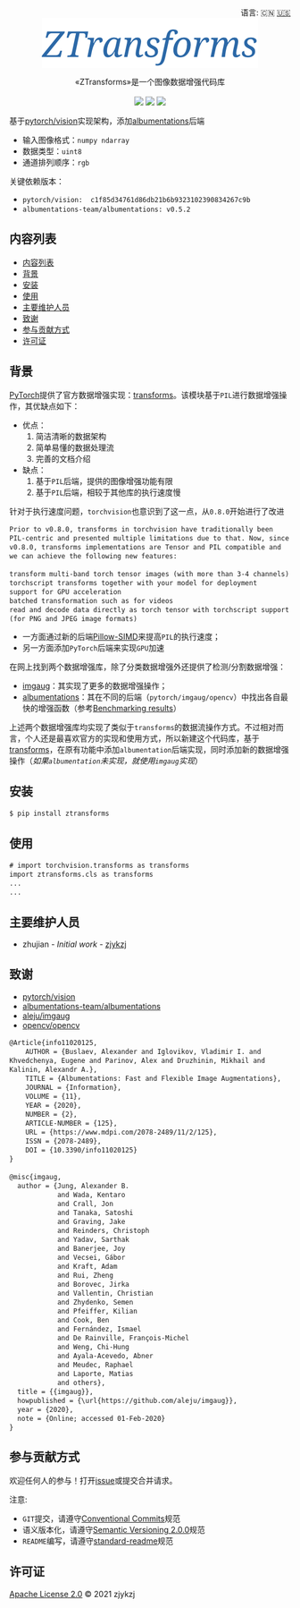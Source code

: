 <div align="right">
  语言:
    🇨🇳
  <a title="英语" href="./README.en.md">🇺🇸</a>
  <!-- <a title="俄语" href="../ru/README.md">🇷🇺</a> -->
</div>

 <div align="center"><a title="" href="https://github.com/ZJCV/ZTransforms.git"><img align="center" src="./imgs/ZTransforms.png"></a></div>

<p align="center">
  «ZTransforms»是一个图像数据增强代码库
<br>
<br>
  <a href="https://github.com/RichardLitt/standard-readme"><img src="https://img.shields.io/badge/standard--readme-OK-green.svg?style=flat-square"></a>
  <a href="https://conventionalcommits.org"><img src="https://img.shields.io/badge/Conventional%20Commits-1.0.0-yellow.svg"></a>
  <a href="http://commitizen.github.io/cz-cli/"><img src="https://img.shields.io/badge/commitizen-friendly-brightgreen.svg"></a>
</p>

基于[pytorch/vision](https://github.com/pytorch/vision/)实现架构，添加[albumentations](https://github.com/albumentations-team/albumentations/tree/f2462be3a4d01c872474d0e7fc0f32f387b06340)后端

* 输入图像格式：`numpy ndarray`
* 数据类型：`uint8`
* 通道排列顺序：`rgb`

关键依赖版本：

* `pytorch/vision:  c1f85d34761d86db21b6b9323102390834267c9b`
* `albumentations-team/albumentations: v0.5.2`

## 内容列表

- [内容列表](#内容列表)
- [背景](#背景)
- [安装](#安装)
- [使用](#使用)
- [主要维护人员](#主要维护人员)
- [致谢](#致谢)
- [参与贡献方式](#参与贡献方式)
- [许可证](#许可证)

## 背景

[PyTorch](https://github.com/pytorch/pytorch)提供了官方数据增强实现：[transforms](https://github.com/pytorch/vision/tree/master/torchvision/transforms)。该模块基于`PIL`进行数据增强操作，其优缺点如下：

* 优点：
  1.  简洁清晰的数据架构
  2.  简单易懂的数据处理流
  3. 完善的文档介绍
* 缺点：
  1.  基于`PIL`后端，提供的图像增强功能有限
  2.  基于`PIL`后端，相较于其他库的执行速度慢
 
针对于执行速度问题，`torchvision`也意识到了这一点，从`0.8.0`开始进行了改进
  
```
Prior to v0.8.0, transforms in torchvision have traditionally been PIL-centric and presented multiple limitations due to that. Now, since v0.8.0, transforms implementations are Tensor and PIL compatible and we can achieve the following new features:

transform multi-band torch tensor images (with more than 3-4 channels)
torchscript transforms together with your model for deployment
support for GPU acceleration
batched transformation such as for videos
read and decode data directly as torch tensor with torchscript support (for PNG and JPEG image formats)
```

* 一方面通过新的后端[Pillow-SIMD](https://github.com/uploadcare/pillow-simd)来提高`PIL`的执行速度；
* 另一方面添加`PyTorch`后端来实现`GPU`加速

在网上找到两个数据增强库，除了分类数据增强外还提供了检测/分割数据增强：

* [imgaug](https://github.com/aleju/imgaug)：其实现了更多的数据增强操作；
* [albumentations](https://github.com/albumentations-team/albumentations/tree/f2462be3a4d01c872474d0e7fc0f32f387b06340)：其在不同的后端（`pytorch/imgaug/opencv`）中找出各自最快的增强函数（参考[Benchmarking results](https://github.com/albumentations-team/albumentations#benchmarking-results)）

上述两个数据增强库均实现了类似于`transforms`的数据流操作方式。不过相对而言，个人还是最喜欢官方的实现和使用方式，所以新建这个代码库，基于[transforms](https://github.com/pytorch/vision/tree/master/torchvision/transforms)，在原有功能中添加`albumentation`后端实现，同时添加新的数据增强操作（*如果`albumentation`未实现，就使用`imgaug`实现*）


## 安装

```
$ pip install ztransforms
```

## 使用

```
# import torchvision.transforms as transforms
import ztransforms.cls as transforms
...
...
```

## 主要维护人员

* zhujian - *Initial work* - [zjykzj](https://github.com/zjykzj)

## 致谢

* [pytorch/vision](https://github.com/pytorch/vision)
* [albumentations-team/albumentations](https://github.com/albumentations-team/albumentations/tree/f2462be3a4d01c872474d0e7fc0f32f387b06340)
* [aleju/imgaug](https://github.com/aleju/imgaug)
* [opencv/opencv](https://github.com/opencv/opencv)

```
@Article{info11020125,
    AUTHOR = {Buslaev, Alexander and Iglovikov, Vladimir I. and Khvedchenya, Eugene and Parinov, Alex and Druzhinin, Mikhail and Kalinin, Alexandr A.},
    TITLE = {Albumentations: Fast and Flexible Image Augmentations},
    JOURNAL = {Information},
    VOLUME = {11},
    YEAR = {2020},
    NUMBER = {2},
    ARTICLE-NUMBER = {125},
    URL = {https://www.mdpi.com/2078-2489/11/2/125},
    ISSN = {2078-2489},
    DOI = {10.3390/info11020125}
}

@misc{imgaug,
  author = {Jung, Alexander B.
            and Wada, Kentaro
            and Crall, Jon
            and Tanaka, Satoshi
            and Graving, Jake
            and Reinders, Christoph
            and Yadav, Sarthak
            and Banerjee, Joy
            and Vecsei, Gábor
            and Kraft, Adam
            and Rui, Zheng
            and Borovec, Jirka
            and Vallentin, Christian
            and Zhydenko, Semen
            and Pfeiffer, Kilian
            and Cook, Ben
            and Fernández, Ismael
            and De Rainville, François-Michel
            and Weng, Chi-Hung
            and Ayala-Acevedo, Abner
            and Meudec, Raphael
            and Laporte, Matias
            and others},
  title = {{imgaug}},
  howpublished = {\url{https://github.com/aleju/imgaug}},
  year = {2020},
  note = {Online; accessed 01-Feb-2020}
}
```

## 参与贡献方式

欢迎任何人的参与！打开[issue](https://github.com/zjykzj/ZTransforms/issues)或提交合并请求。

注意:

* `GIT`提交，请遵守[Conventional Commits](https://www.conventionalcommits.org/en/v1.0.0-beta.4/)规范
* 语义版本化，请遵守[Semantic Versioning 2.0.0](https://semver.org)规范
* `README`编写，请遵守[standard-readme](https://github.com/RichardLitt/standard-readme)规范

## 许可证

[Apache License 2.0](LICENSE) © 2021 zjykzj